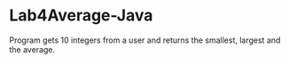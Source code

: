 # Lab4Average-Java
Program gets 10 integers from a user and returns the smallest, largest and the average.
